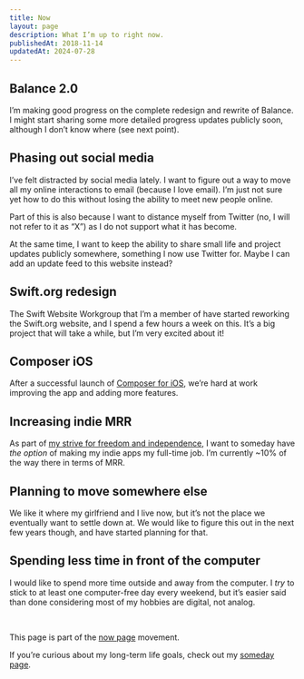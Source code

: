 ```yaml
---
title: Now
layout: page
description: What I’m up to right now.
publishedAt: 2018-11-14
updatedAt: 2024-07-28
---
```


## Balance 2.0

I’m making good progress on the complete redesign and rewrite of Balance. I might start sharing some more detailed progress updates publicly soon, although I don’t know where (see next point).

## Phasing out social media

I’ve felt distracted by social media lately. I want to figure out a way to move all my online interactions to email (because I love email). I’m just not sure yet how to do this without losing the ability to meet new people online.

Part of this is also because I want to distance myself from Twitter (no, I will not refer to it as “X”) as I do not support what it has become.

At the same time, I want to keep the ability to share small life and project updates publicly somewhere, something I now use Twitter for. Maybe I can add an update feed to this website instead?

## Swift.org redesign

The Swift Website Workgroup that I’m a member of have started reworking the Swift.org website, and I spend a few hours a week on this. It’s a big project that will take a while, but I’m very excited about it!

## Composer iOS

After a successful launch of [Composer for iOS](https://www.composer.trade/ios), we’re hard at work improving the app and adding more features.

## Increasing indie MRR

As part of [my strive for freedom and independence](/someday/), I want to someday have _the option_ of making my indie apps my full-time job. I’m currently ~10% of the way there in terms of MRR.

## Planning to move somewhere else

We like it where my girlfriend and I live now, but it’s not the place we eventually want to settle down at. We would like to figure this out in the next few years though, and have started planning for that.

## Spending less time in front of the computer

I would like to spend more time outside and away from the computer. I _try_ to stick to at least one computer-free day every weekend, but it’s easier said than done considering most of my hobbies are digital, not analog.

<br/>
<p class="callout">This page is part of the <a href="https://nownownow.com">now page</a> movement.</p>
<p class="callout">If you’re curious about my long-term life goals, check out my <a href="/someday/">someday page</a>.</p>

